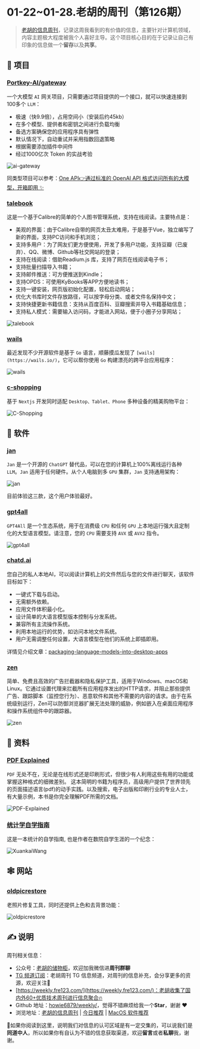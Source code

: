 # 01-22~01-28.老胡的周刊（第126期）

> [老胡的信息周刊](https://weekly.howie6879.com/)，记录这周我看到的有价值的信息，主要针对计算机领域，内容主题极大程度被我个人喜好主导。这个项目核心目的在于记录让自己有印象的信息做一个**留存**以及**共享**。

## 🎯 项目

### [Portkey-AI/gateway](https://github.com/Portkey-AI/gateway)

一个大模型 `AI` 网关项目，只需要通过项目提供的一个接口，就可以快速连接到100多个 `LLM`：

- 极速（快9.9倍），占用空间小（安装后约45kb）
- 在多个模型、提供者和密钥之间进行负载均衡
- 备选方案确保您的应用程序具有弹性
- 默认情况下，自动重试并采用指数回退策略
- 根据需要添加插件中间件
- 经过1000亿次 Token 的实战考验

  
![ai-gateway](https://images-1252557999.file.myqcloud.com/uPic/ai-gateway.jpg)
  
同类型项目可以参考：[One API👉通过标准的 OpenAI API 格式访问所有的大模型，开箱即用 ✨](https://github.com/songquanpeng/one-api)

### [talebook](https://github.com/talebook/talebook)

这是一个基于Calibre的简单的个人图书管理系统，支持在线阅读。主要特点是：

- 美观的界面：由于Calibre自带的网页太丑太难用，于是基于Vue，独立编写了新的界面，支持PC访问和手机浏览；
- 支持多用户：为了网友们更方便使用，开发了多用户功能，支持豆瓣（已废弃）、QQ、微博、Github等社交网站的登录；
- 支持在线阅读：借助Readium.js 库，支持了网页在线阅读电子书；
- 支持批量扫描导入书籍；
- 支持邮件推送：可方便推送到Kindle；
- 支持OPDS：可使用KyBooks等APP方便地读书；
- 支持一键安装，网页版初始化配置，轻松启动网站；
- 优化大书库时文件存放路径，可以按字母分类、或者文件名保持中文；
- 支持快捷更新书籍信息：支持从百度百科、豆瓣搜索并导入书籍基础信息；
- 支持私人模式：需要输入访问码，才能进入网站，便于小圈子分享网站；

![talebook](https://images-1252557999.file.myqcloud.com/uPic/VmLmag.png)

### [wails](https://wails.io/)

最近发现不少开源软件是基于 `Go` 语言，顺藤摸瓜发现了 `[wails](https://wails.io/)`，它可以帮你使用 `Go` 构建漂亮的跨平台应用程序：

![wails](https://images-1252557999.file.myqcloud.com/uPic/wails.jpg)

### [c-shopping](https://github.com/huanghanzhilian/c-shopping)

 基于 `Nextjs` 开发同时适配 `Desktop、Tablet、Phone` 多种设备的精美购物平台：
 
 ![C-Shopping](https://images-1252557999.file.myqcloud.com/uPic/C-Shopping.png)

## 🤖 软件

### [jan](https://github.com/janhq/jan)

`Jan` 是一个开源的 `ChatGPT` 替代品，可以在您的计算机上100%离线运行各种 `LLM`。`Jan` 适用于任何硬件。从个人电脑到多 `GPU` 集群，`Jan` 支持通用架构：

![jan](https://images-1252557999.file.myqcloud.com/uPic/jan.jpg)

目前体验这三款，这个用户体验最好。

### [gpt4all](https://github.com/nomic-ai/gpt4all)

`GPT4All` 是一个生态系统，用于在消费级 `CPU` 和任何 `GPU` 上本地运行强大且定制化的大型语言模型。请注意，您的 `CPU` 需要支持 `AVX` 或 `AVX2` 指令。

![gpt4all](https://images-1252557999.file.myqcloud.com/uPic/gpt4all.jpg)

### [chatd.ai](https://www.chatd.ai/)

您自己的私人本地AI，可以阅读计算机上的文件然后与您的文件进行聊天，该软件目标如下：

- 一键式下载与启动。
- 无需额外依赖。
- 应用文件体积最小化。
- 设计简单的大语言模型版本控制与分发系统。
- 兼容所有主流操作系统。
- 利用本地运行的优势，如访问本地文件系统。
- 用户无需调整任何设置，大语言模型在他们的系统上即插即用。

详情见介绍文章：[packaging-language-models-into-desktop-apps](https://www.bmacd.xyz/packaging-language-models-into-desktop-apps/)

### [zen](https://github.com/anfragment/zen)

简单、免费且高效的广告拦截器和隐私保护工具，适用于Windows、macOS和Linux。它通过设置代理来拦截所有应用程序发出的HTTP请求，并阻止那些提供广告、跟踪脚本（监控您行为）、恶意软件和其他不需要的内容的请求。由于在系统级别运行，Zen可以防御浏览器扩展无法处理的威胁，例如嵌入在桌面应用程序和操作系统组件中的跟踪器。

![zen](https://images-1252557999.file.myqcloud.com/uPic/zen.jpg)

## 👀 资料

### [PDF Explained](https://github.com/zxyle/PDF-Explained)

 `PDF` 无处不在，无论是在线形式还是印刷形式，但很少有人利用这些有用的功能或掌握这种格式的细微差别。 这本简明的书籍为程序员，高级用户提供了世界领先的页面描述语言(pdf)的动手实践。以及搜索，电子出版和印刷行业的专业人士， 有大量示例，本书是你完全理解PDF所需的文档。
 
 ![PDF-Explained](https://images-1252557999.file.myqcloud.com/uPic/PDF-Explained.jpg)

###  [统计学自学指南](https://xuankaiwang.github.io/)

这是一本统计的自学指南, 也是作者在数院自学生涯的一个纪念：

![XuankaiWang](https://images-1252557999.file.myqcloud.com/uPic/XuankaiWang.jpg)

## 🕸 网站

### [oldpicrestore](https://www.oldpicrestore.com/restore?id=1&type=Restore-Photo)

老照片修复工具，同时还提供上色和去背景功能：

![oldpicrestore](https://images-1252557999.file.myqcloud.com/uPic/oldpicrestore.jpg)

## ✍️ 说明

周刊相关信息：

- 公众号：[老胡的储物柜](https://images-1252557999.file.myqcloud.com/uPic/ETIbMe.jpg)，欢迎加我微信进**周刊群聊**
- [TG 频道订阅](https://t.me/howie_weekly)：老胡周刊 TG 信息频道，对周刊的信息补充，会分享更多的资源，欢迎关注👏
- [https://weekly.fre123.com/](https://weekly.fre123.com/)：老胡收集了国内外60+优质技术周刊进行信息聚合🔥
- Github 地址：[howie6879/weekly/](https://github.com/howie6879/weekly/)，觉得不错麻烦给我一个**Star**，谢谢 ❤️
- 浏览地址：[老胡的信息周刊](https://weekly.howie6879.com) | [今日推荐](https://weekly.howie6879.com/recommend/index.html) | [MacOS 软件推荐](https://weekly.howie6879.com/soft/mac.html)

🙌如果你阅读到这里，说明我们对信息的认可区域是有一定交集的，可以说我们是**同道中人**，所以如果你有自认为不错的信息获取渠道，欢迎**留言**或者**私聊**我，谢谢。

